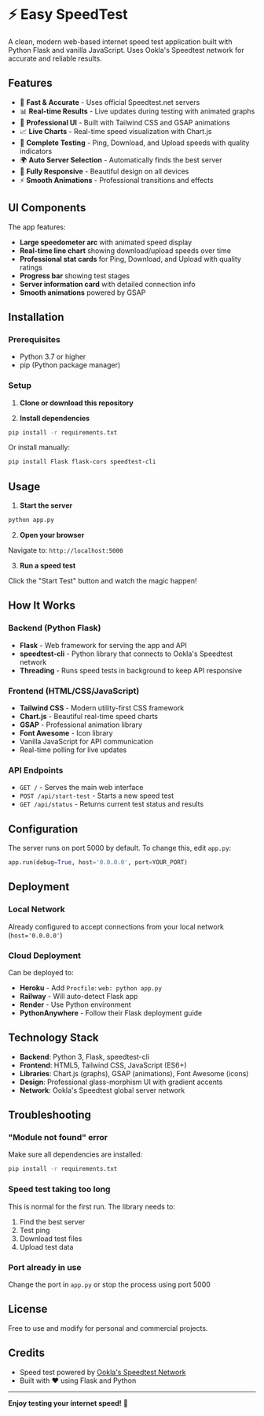 # ⚡ Easy SpeedTest

A clean, modern web-based internet speed test application built with Python Flask and vanilla JavaScript. Uses Ookla's Speedtest network for accurate and reliable results.

## Features

- 🚀 **Fast & Accurate** - Uses official Speedtest.net servers
- 📊 **Real-time Results** - Live updates during testing with animated graphs
- 🎨 **Professional UI** - Built with Tailwind CSS and GSAP animations
- 📈 **Live Charts** - Real-time speed visualization with Chart.js
- 📶 **Complete Testing** - Ping, Download, and Upload speeds with quality indicators
- 🌍 **Auto Server Selection** - Automatically finds the best server
- 📱 **Fully Responsive** - Beautiful design on all devices
- ⚡ **Smooth Animations** - Professional transitions and effects

## UI Components

The app features:
- **Large speedometer arc** with animated speed display
- **Real-time line chart** showing download/upload speeds over time
- **Professional stat cards** for Ping, Download, and Upload with quality ratings
- **Progress bar** showing test stages
- **Server information card** with detailed connection info
- **Smooth animations** powered by GSAP

## Installation

### Prerequisites

- Python 3.7 or higher
- pip (Python package manager)

### Setup

1. **Clone or download this repository**

2. **Install dependencies**

```bash
pip install -r requirements.txt
```

Or install manually:

```bash
pip install Flask flask-cors speedtest-cli
```

## Usage

1. **Start the server**

```bash
python app.py
```

2. **Open your browser**

Navigate to: `http://localhost:5000`

3. **Run a speed test**

Click the "Start Test" button and watch the magic happen!

## How It Works

### Backend (Python Flask)
- **Flask** - Web framework for serving the app and API
- **speedtest-cli** - Python library that connects to Ookla's Speedtest network
- **Threading** - Runs speed tests in background to keep API responsive

### Frontend (HTML/CSS/JavaScript)
- **Tailwind CSS** - Modern utility-first CSS framework
- **Chart.js** - Beautiful real-time speed charts
- **GSAP** - Professional animation library
- **Font Awesome** - Icon library
- Vanilla JavaScript for API communication
- Real-time polling for live updates

### API Endpoints

- `GET /` - Serves the main web interface
- `POST /api/start-test` - Starts a new speed test
- `GET /api/status` - Returns current test status and results

## Configuration

The server runs on port 5000 by default. To change this, edit `app.py`:

```python
app.run(debug=True, host='0.0.0.0', port=YOUR_PORT)
```

## Deployment

### Local Network
Already configured to accept connections from your local network (`host='0.0.0.0'`)

### Cloud Deployment
Can be deployed to:
- **Heroku** - Add `Procfile`: `web: python app.py`
- **Railway** - Will auto-detect Flask app
- **Render** - Use Python environment
- **PythonAnywhere** - Follow their Flask deployment guide

## Technology Stack

- **Backend**: Python 3, Flask, speedtest-cli
- **Frontend**: HTML5, Tailwind CSS, JavaScript (ES6+)
- **Libraries**: Chart.js (graphs), GSAP (animations), Font Awesome (icons)
- **Design**: Professional glass-morphism UI with gradient accents
- **Network**: Ookla's Speedtest global server network

## Troubleshooting

### "Module not found" error
Make sure all dependencies are installed:
```bash
pip install -r requirements.txt
```

### Speed test taking too long
This is normal for the first run. The library needs to:
1. Find the best server
2. Test ping
3. Download test files
4. Upload test data

### Port already in use
Change the port in `app.py` or stop the process using port 5000

## License

Free to use and modify for personal and commercial projects.

## Credits

- Speed test powered by [Ookla's Speedtest Network](https://www.speedtest.net/)
- Built with ❤️ using Flask and Python

---

**Enjoy testing your internet speed!** 🚀

